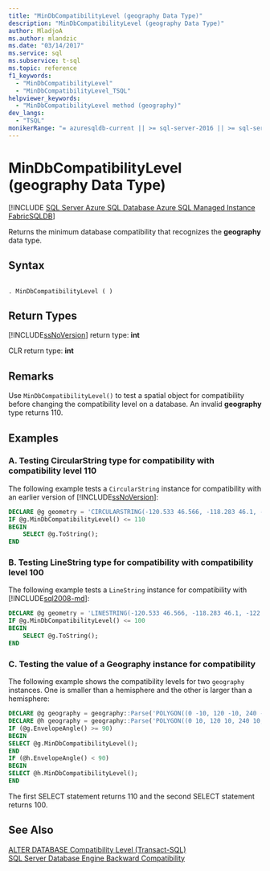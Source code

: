 ```yaml
---
title: "MinDbCompatibilityLevel (geography Data Type)"
description: "MinDbCompatibilityLevel (geography Data Type)"
author: MladjoA
ms.author: mlandzic
ms.date: "03/14/2017"
ms.service: sql
ms.subservice: t-sql
ms.topic: reference
f1_keywords:
  - "MinDbCompatibilityLevel"
  - "MinDbCompatibilityLevel_TSQL"
helpviewer_keywords:
  - "MinDbCompatibilityLevel method (geography)"
dev_langs:
  - "TSQL"
monikerRange: "= azuresqldb-current || >= sql-server-2016 || >= sql-server-linux-2017 || = azuresqldb-mi-current || =fabric"
---
```

# MinDbCompatibilityLevel (geography Data Type)
[!INCLUDE [SQL Server Azure SQL Database Azure SQL Managed Instance FabricSQLDB](../../includes/applies-to-version/sql-asdb-asdbmi-fabricsqldb.md)]

  Returns the minimum database compatibility that recognizes the **geography** data type.  
  
## Syntax  
  
```  
  
. MinDbCompatibilityLevel ( )  
```  
  
## Return Types
 [!INCLUDE[ssNoVersion](../../includes/ssnoversion-md.md)] return type: **int**  
  
 CLR return type: **int**  
  
## Remarks  
 Use `MinDbCompatibilityLevel()` to test a spatial object for compatibility before changing the compatibility level on a database. An invalid **geography** type returns 110.  
  
## Examples  
  
### A. Testing CircularString type for compatibility with compatibility level 110  
 The following example tests a `CircularString` instance for compatibility with an earlier version of [!INCLUDE[ssNoVersion](../../includes/ssnoversion-md.md)]:  
  
```sql
DECLARE @g geometry = 'CIRCULARSTRING(-120.533 46.566, -118.283 46.1, -122.3 47.45)';  
IF @g.MinDbCompatibilityLevel() <= 110  
BEGIN  
    SELECT @g.ToString();  
END  
```  
  
### B. Testing LineString type for compatibility with compatibility level 100  
 The following example tests a `LineString` instance for compatibility with [!INCLUDE[sql2008-md](../../includes/sql2008-md.md)]:  
  
```sql
DECLARE @g geometry = 'LINESTRING(-120.533 46.566, -118.283 46.1, -122.3 47.45)';  
IF @g.MinDbCompatibilityLevel() <= 100  
BEGIN  
    SELECT @g.ToString();  
END  
```  
  
### C. Testing the value of a Geography instance for compatibility  
 The following example shows the compatibility levels for two `geography` instances. One is smaller than a hemisphere and the other is larger than a hemisphere:  
  
```sql
DECLARE @g geography = geography::Parse('POLYGON((0 -10, 120 -10, 240 -10, 0 -10))');  
DECLARE @h geography = geography::Parse('POLYGON((0 10, 120 10, 240 10, 0 10))');  
IF (@g.EnvelopeAngle() >= 90)  
BEGIN  
SELECT @g.MinDbCompatibilityLevel();  
END     
IF (@h.EnvelopeAngle() < 90)  
BEGIN  
SELECT @h.MinDbCompatibilityLevel();  
END  
```  
  
 The first SELECT statement returns 110 and the second SELECT statement returns 100.  
  
## See Also  
 [ALTER DATABASE Compatibility Level &#40;Transact-SQL&#41;](../../t-sql/statements/alter-database-transact-sql-compatibility-level.md)   
 [SQL Server Database Engine Backward Compatibility](../../database-engine/discontinued-database-engine-functionality-in-sql-server.md)  
  
